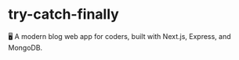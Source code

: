 # try-catch-finally
🖥️ A modern blog web app for coders, built with Next.js, Express, and MongoDB. 
